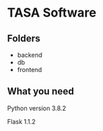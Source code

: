 # TASA Software
## Folders
- backend
- db 
- frontend

## What you need

Python version 3.8.2

Flask 1.1.2

